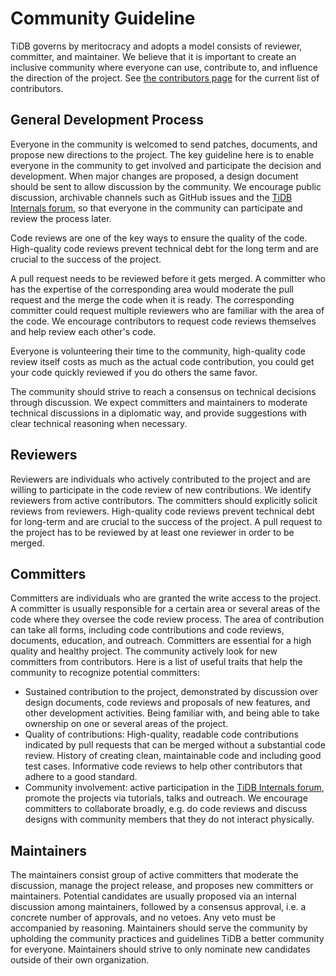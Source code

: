# Community Guideline

TiDB governs by meritocracy and adopts a model consists of reviewer, committer, and maintainer. We believe that it is important to create an inclusive community where everyone can use, contribute to, and influence the direction of the project. See [the contributors page](https://github.com/pingcap/tidb/graphs/contributors) for the current list of contributors.

## General Development Process

Everyone in the community is welcomed to send patches, documents, and propose new directions to the project. The key guideline here is to enable everyone in the community to get involved and participate the decision and development. When major changes are proposed, a design document should be sent to allow discussion by the community. We encourage public discussion, archivable channels such as GitHub issues and the [TiDB Internals forum](https://internals.tidb.io/), so that everyone in the community can participate and review the process later.

Code reviews are one of the key ways to ensure the quality of the code. High-quality code reviews prevent technical debt for the long term and are crucial to the success of the project.

A pull request needs to be reviewed before it gets merged. A committer who has the expertise of the corresponding area would moderate the pull request and the merge the code when it is ready. The corresponding committer could request multiple reviewers who are familiar with the area of the code. We encourage contributors to request code reviews themselves and help review each other's code.

Everyone is volunteering their time to the community, high-quality code review itself costs as much as the actual code contribution, you could get your code quickly reviewed if you do others the same favor.

The community should strive to reach a consensus on technical decisions through discussion. We expect committers and maintainers to moderate technical discussions in a diplomatic way, and provide suggestions with clear technical reasoning when necessary.

## Reviewers

Reviewers are individuals who actively contributed to the project and are willing to participate in the code review of new contributions. We identify reviewers from active contributors. The committers should explicitly solicit reviews from reviewers. High-quality code reviews prevent technical debt for long-term and are crucial to the success of the project. A pull request to the project has to be reviewed by at least one reviewer in order to be merged.

## Committers

Committers are individuals who are granted the write access to the project. A committer is usually responsible for a certain area or several areas of the code where they oversee the code review process. The area of contribution can take all forms, including code contributions and code reviews, documents, education, and outreach. Committers are essential for a high quality and healthy project. The community actively look for new committers from contributors. Here is a list of useful traits that help the community to recognize potential committers:

* Sustained contribution to the project, demonstrated by discussion over design documents, code reviews and proposals of new features, and other development activities. Being familiar with, and being able to take ownership on one or several areas of the project.
* Quality of contributions: High-quality, readable code contributions indicated by pull requests that can be merged without a substantial code review. History of creating clean, maintainable code and including good test cases. Informative code reviews to help other contributors that adhere to a good standard.
* Community involvement: active participation in the [TiDB Internals forum](https://internals.tidb.io/), promote the projects via tutorials, talks and outreach. We encourage committers to collaborate broadly, e.g. do code reviews and discuss designs with community members that they do not interact physically.

## Maintainers

The maintainers consist group of active committers that moderate the discussion, manage the project release, and proposes new committers or maintainers. Potential candidates are usually proposed via an internal discussion among maintainers, followed by a consensus approval, i.e. a concrete number of approvals, and no vetoes. Any veto must be accompanied by reasoning. Maintainers should serve the community by upholding the community practices and guidelines TiDB a better community for everyone. Maintainers should strive to only nominate new candidates outside of their own organization.

